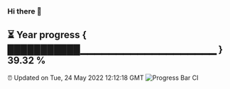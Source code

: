 ### Hi there 👋
⏳ Year progress { ███████████▁▁▁▁▁▁▁▁▁▁▁▁▁▁▁▁▁▁▁ } 39.32 %
---
⏰ Updated on Tue, 24 May 2022 12:12:18 GMT
![Progress Bar CI](https://github.com/Moyi321/Moyi321/workflows/Progress%20Bar%20CI/badge.svg)
